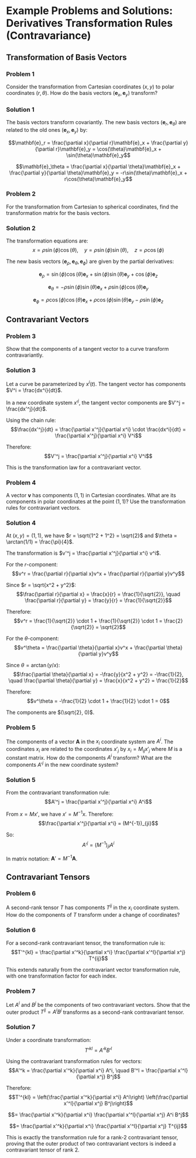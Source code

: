 # Example Problems and Solutions: Derivatives Transformation Rules (Contravariance)

## Transformation of Basis Vectors

### Problem 1
Consider the transformation from Cartesian coordinates $(x, y)$ to polar coordinates $(r, \theta)$. How do the basis vectors $(\mathbf{e}_x, \mathbf{e}_y)$ transform?

### Solution 1
The basis vectors transform covariantly. The new basis vectors $(\mathbf{e}_r, \mathbf{e}_\theta)$ are related to the old ones $(\mathbf{e}_x, \mathbf{e}_y)$ by:

$$\mathbf{e}_r = \frac{\partial x}{\partial r}\mathbf{e}_x + \frac{\partial y}{\partial r}\mathbf{e}_y = \cos(\theta)\mathbf{e}_x + \sin(\theta)\mathbf{e}_y$$

$$\mathbf{e}_\theta = \frac{\partial x}{\partial \theta}\mathbf{e}_x + \frac{\partial y}{\partial \theta}\mathbf{e}_y = -r\sin(\theta)\mathbf{e}_x + r\cos(\theta)\mathbf{e}_y$$

### Problem 2
For the transformation from Cartesian to spherical coordinates, find the transformation matrix for the basis vectors.

### Solution 2
The transformation equations are:
$$x = \rho \sin(\phi) \cos(\theta), \quad y = \rho \sin(\phi) \sin(\theta), \quad z = \rho \cos(\phi)$$

The new basis vectors $(\mathbf{e}_\rho, \mathbf{e}_\theta, \mathbf{e}_\phi)$ are given by the partial derivatives:

$$\mathbf{e}_\rho = \sin(\phi)\cos(\theta)\mathbf{e}_x + \sin(\phi)\sin(\theta)\mathbf{e}_y + \cos(\phi)\mathbf{e}_z$$

$$\mathbf{e}_\theta = -\rho\sin(\phi)\sin(\theta)\mathbf{e}_x + \rho\sin(\phi)\cos(\theta)\mathbf{e}_y$$

$$\mathbf{e}_\phi = \rho\cos(\phi)\cos(\theta)\mathbf{e}_x + \rho\cos(\phi)\sin(\theta)\mathbf{e}_y - \rho\sin(\phi)\mathbf{e}_z$$

## Contravariant Vectors

### Problem 3
Show that the components of a tangent vector to a curve transform contravariantly.

### Solution 3
Let a curve be parameterized by $x^i(t)$. The tangent vector has components $V^i = \frac{dx^i}{dt}$. 

In a new coordinate system $x'^j$, the tangent vector components are $V'^j = \frac{dx'^j}{dt}$. 

Using the chain rule:
$$\frac{dx'^j}{dt} = \frac{\partial x'^j}{\partial x^i} \cdot \frac{dx^i}{dt} = \frac{\partial x'^j}{\partial x^i} V^i$$

Therefore:
$$V'^j = \frac{\partial x'^j}{\partial x^i} V^i$$

This is the transformation law for a contravariant vector.

### Problem 4
A vector $\mathbf{v}$ has components $(1, 1)$ in Cartesian coordinates. What are its components in polar coordinates at the point $(1, 1)$? Use the transformation rules for contravariant vectors.

### Solution 4
At $(x,y) = (1,1)$, we have $r = \sqrt{1^2 + 1^2} = \sqrt{2}$ and $\theta = \arctan(1/1) = \frac{\pi}{4}$.

The transformation is $v'^j = \frac{\partial x'^j}{\partial x^i} v^i$.

For the $r$-component:
$$v^r = \frac{\partial r}{\partial x}v^x + \frac{\partial r}{\partial y}v^y$$

Since $r = \sqrt{x^2 + y^2}$:
$$\frac{\partial r}{\partial x} = \frac{x}{r} = \frac{1}{\sqrt{2}}, \quad \frac{\partial r}{\partial y} = \frac{y}{r} = \frac{1}{\sqrt{2}}$$

Therefore:
$$v^r = \frac{1}{\sqrt{2}} \cdot 1 + \frac{1}{\sqrt{2}} \cdot 1 = \frac{2}{\sqrt{2}} = \sqrt{2}$$

For the $\theta$-component:
$$v^\theta = \frac{\partial \theta}{\partial x}v^x + \frac{\partial \theta}{\partial y}v^y$$

Since $\theta = \arctan(y/x)$:
$$\frac{\partial \theta}{\partial x} = -\frac{y}{x^2 + y^2} = -\frac{1}{2}, \quad \frac{\partial \theta}{\partial y} = \frac{x}{x^2 + y^2} = \frac{1}{2}$$

Therefore:
$$v^\theta = -\frac{1}{2} \cdot 1 + \frac{1}{2} \cdot 1 = 0$$

The components are $(\sqrt{2}, 0)$.

### Problem 5
The components of a vector $\mathbf{A}$ in the $x_i$ coordinate system are $A^i$. The coordinates $x_i$ are related to the coordinates $x'_j$ by $x_i = M_{ij} x'_j$ where $M$ is a constant matrix. How do the components $A^i$ transform? What are the components $A'^j$ in the new coordinate system?

### Solution 5
From the contravariant transformation rule:
$$A'^j = \frac{\partial x'^j}{\partial x^i} A^i$$

From $x = M x'$, we have $x' = M^{-1} x$. Therefore:
$$\frac{\partial x'^j}{\partial x^i} = (M^{-1})_{ji}$$

So:
$$A'^j = (M^{-1})_{ji} A^i$$

In matrix notation: $\mathbf{A}' = M^{-1} \mathbf{A}$.

## Contravariant Tensors

### Problem 6
A second-rank tensor $T$ has components $T^{ij}$ in the $x_i$ coordinate system. How do the components of $T$ transform under a change of coordinates?

### Solution 6
For a second-rank contravariant tensor, the transformation rule is:
$$T'^{kl} = \frac{\partial x'^k}{\partial x^i} \frac{\partial x'^l}{\partial x^j} T^{ij}$$

This extends naturally from the contravariant vector transformation rule, with one transformation factor for each index.

### Problem 7
Let $A^i$ and $B^j$ be the components of two contravariant vectors. Show that the outer product $T^{ij} = A^i B^j$ transforms as a second-rank contravariant tensor.

### Solution 7
Under a coordinate transformation:
$$T'^{kl} = A'^k B'^l$$

Using the contravariant transformation rules for vectors:
$$A'^k = \frac{\partial x'^k}{\partial x^i} A^i, \quad B'^l = \frac{\partial x'^l}{\partial x^j} B^j$$

Therefore:
$$T'^{kl} = \left(\frac{\partial x'^k}{\partial x^i} A^i\right) \left(\frac{\partial x'^l}{\partial x^j} B^j\right)$$

$$= \frac{\partial x'^k}{\partial x^i} \frac{\partial x'^l}{\partial x^j} A^i B^j$$

$$= \frac{\partial x'^k}{\partial x^i} \frac{\partial x'^l}{\partial x^j} T^{ij}$$

This is exactly the transformation rule for a rank-2 contravariant tensor, proving that the outer product of two contravariant vectors is indeed a contravariant tensor of rank 2.